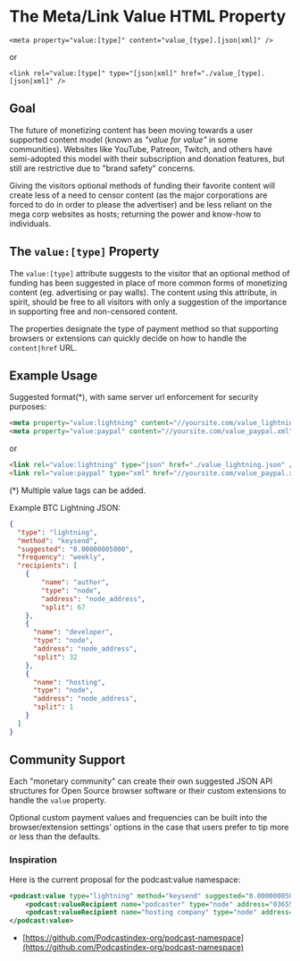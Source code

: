 # The Meta/Link Value HTML Property
```
<meta property="value:[type]" content="value_[type].[json|xml]" />
```

or  

```
<link rel="value:[type]" type="[json|xml]" href="./value_[type].[json|xml]" />
```

## Goal
The future of monetizing content has been moving towards a user supported content model (known as *"value for value"* 
in some communities). Websites like YouTube, Patreon, Twitch, and others have semi-adopted this model with their 
subscription and donation features, but still are restrictive due to "brand safety" concerns.

Giving the visitors optional methods of funding their favorite content will create less of a need to censor content 
(as the major corporations are forced to do in order to please the advertiser) and be less reliant on the mega corp 
websites as hosts; returning the power and know-how to individuals.

## The `value:[type]` Property
The `value:[type]` attribute suggests to the visitor that an optional method of funding has been suggested in place of 
more common forms of monetizing content (eg. advertising or pay walls). The content using this attribute, in spirit, 
should be free to all visitors with only a suggestion of the importance in supporting free and non-censored content.

The properties designate the type of payment method so that supporting browsers or extensions can quickly decide on 
how to handle the `content|href` URL.

## Example Usage
Suggested format(*), with same server url enforcement for security purposes:
```html
<meta property="value:lightning" content="//yoursite.com/value_lightning.json" />
<meta property="value:paypal" content="//yoursite.com/value_paypal.xml" />
```
or
```html
<link rel="value:lightning" type="json" href="./value_lightning.json" />
<link rel="value:paypal" type="xml" href="//yoursite.com/value_paypal.xml" />
```

(*) Multiple value tags can be added.

Example BTC Lightning JSON:
```json
{
  "type": "lightning",
  "method": "keysend",
  "suggested": "0.00000005000",
  "frequency": "weekly",
  "recipients": [
    {
        "name": "author",
        "type": "node",
        "address": "node_address",
        "split": 67
    },
    {
      "name": "developer",
      "type": "node",
      "address": "node_address",
      "split": 32
    },
    {
      "name": "hosting",
      "type": "node",
      "address": "node_address",
      "split": 1
    }
  ]
}
```

## Community Support
Each "monetary community" can create their own suggested JSON API structures for Open Source browser software or their 
custom extensions to handle the `value` property.

Optional custom payment values and frequencies can be built into the browser/extension settings' options in the case 
that users prefer to tip more or less than the defaults.

### Inspiration
Here is the current proposal for the podcast:value namespace:
```xml
<podcast:value type="lightning" method="keysend" suggested="0.00000005000">
    <podcast:valueRecipient name="podcaster" type="node" address="036557ea56b3b86f08be31bcd2557cae8021b0e3a9413f0c0e52625c6696972e57" split="99" />
    <podcast:valueRecipient name="hosting company" type="node" address="036557ea56b3b86f08be31bcd2557cae8021b0e3a9413f0c0e52625c6696972e57" split="1" />
</podcast:value>
```
- [https://github.com/Podcastindex-org/podcast-namespace](https://github.com/Podcastindex-org/podcast-namespace)
